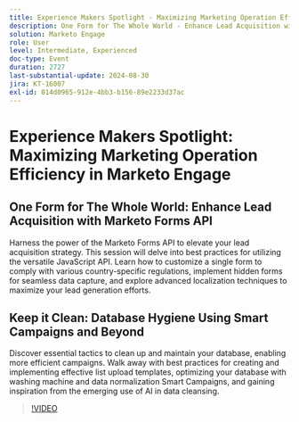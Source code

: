 ```yaml
---
title: Experience Makers Spotlight - Maximizing Marketing Operation Efficiency in Marketo Engage
description: One Form for The Whole World - Enhance Lead Acquisition with Marketo Forms APIHarness the power of the Marketo Forms API to elevate your lead acquisition strategy. This session will delve into best practices for utilizing the versatile JavaScript API. Learn how to customize a single form to comply with various country-specific regulations, implement hidden forms for seamless data capture, and explore advanced localization techniques to maximize your lead generation efforts. Keep it Clean Database Hygiene Using Smart Campaigns and BeyondDiscover essential tactics to clean up and maintain your database, enabling more efficient campaigns. Walk away with best practices for creating and implementing effective list upload templates, optimizing your database with washing machine and data normalization Smart Campaigns, and gaining inspiration from the emerging use of AI in data cleansing.
solution: Marketo Engage
role: User
level: Intermediate, Experienced
doc-type: Event
duration: 2727
last-substantial-update: 2024-08-30
jira: KT-16007
exl-id: 014d0965-912e-4bb3-b156-89e2233d37ac
---
```

# Experience Makers Spotlight: Maximizing Marketing Operation Efficiency in Marketo Engage

## One Form for The Whole World: Enhance Lead Acquisition with Marketo Forms API

Harness the power of the Marketo Forms API to elevate your lead acquisition strategy. This session will delve into best practices for utilizing the versatile JavaScript API. Learn how to customize a single form to comply with various country-specific regulations, implement hidden forms for seamless data capture, and explore advanced localization techniques to maximize your lead generation efforts. 

## Keep it Clean: Database Hygiene Using Smart Campaigns and Beyond

Discover essential tactics to clean up and maintain your database, enabling more efficient campaigns. Walk away with best practices for creating and implementing effective list upload templates, optimizing your database with washing machine and data normalization Smart Campaigns, and gaining inspiration from the emerging use of AI in data cleansing.

>[!VIDEO](https://video.tv.adobe.com/v/3432953/?learn=on)
